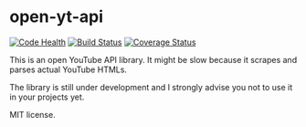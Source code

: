# open-yt-api
[![Code Health](https://landscape.io/github/Glenpl/open-yt-api/master/landscape.svg?style=flat)](https://landscape.io/github/Glenpl/open-yt-api/master)
[![Build Status](https://travis-ci.org/Glenpl/open-yt-api.svg?branch=master)](https://travis-ci.org/Glenpl/open-yt-api)
[![Coverage Status](https://coveralls.io/repos/github/Glenpl/open-yt-api/badge.svg?branch=master)](https://coveralls.io/github/Glenpl/open-yt-api?branch=master)

This is an open YouTube API library.
It might be slow because it scrapes and parses actual YouTube HTMLs.

The library is still under development and I strongly advise you not to use it in your projects yet.

MIT license.
